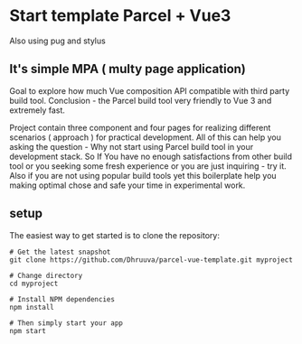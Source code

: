 
#  Start  template Parcel + Vue3
Also using pug and stylus

##  It's simple MPA ( multy page application)
Goal to explore how much Vue composition API compatible with third party build tool.
Conclusion - the Parcel build tool very friendly to Vue 3 and  extremely fast.

Project contain three component and four pages for realizing different scenarios ( approach )  for practical development. All of this can help you asking the question - Why not  start using Parcel build tool in your development stack. So If You have no enough satisfactions from other build tool or you seeking some fresh experience  or you are  just inquiring - try it. Also if you are not using popular build tools yet this boilerplate help you making optimal  chose and safe your time in experimental work.  

## setup
The easiest way to get started is to clone the repository:
```
# Get the latest snapshot
git clone https://github.com/Dhruuva/parcel-vue-template.git myproject

# Change directory
cd myproject

# Install NPM dependencies
npm install

# Then simply start your app
npm start

```
